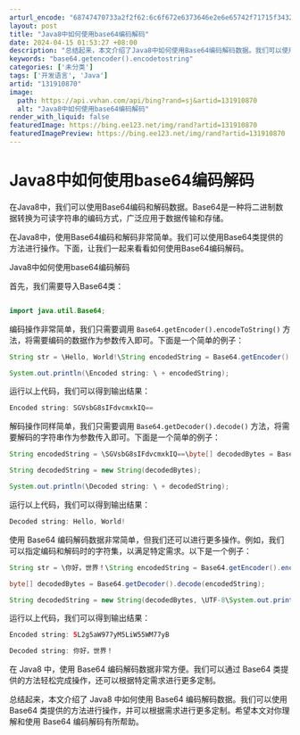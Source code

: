 ```yaml
---
arturl_encode: "68747470733a2f2f62:6c6f672e6373646e2e6e65742f71715f34323135313037342f:61727469636c652f64657461696c732f313331393130383730"
layout: post
title: "Java8中如何使用base64编码解码"
date: 2024-04-15 01:53:27 +08:00
description: "总结起来，本文介绍了Java8中如何使用Base64编码解码数据。我们可以使用Base64类提供的方"
keywords: "base64.getencoder().encodetostring"
categories: ['未分类']
tags: ['开发语言', 'Java']
artid: "131910870"
image:
  path: https://api.vvhan.com/api/bing?rand=sj&artid=131910870
  alt: "Java8中如何使用base64编码解码"
render_with_liquid: false
featuredImage: https://bing.ee123.net/img/rand?artid=131910870
featuredImagePreview: https://bing.ee123.net/img/rand?artid=131910870
---
```


# Java8中如何使用base64编码解码

在Java8中，我们可以使用Base64编码和解码数据。Base64是一种将二进制数据转换为可读字符串的编码方式，广泛应用于数据传输和存储。

在Java8中，使用Base64编码和解码非常简单。我们可以使用Base64类提供的方法进行操作。下面，让我们一起来看看如何使用Base64编码解码。

Java8中如何使用base64编码解码

首先，我们需要导入Base64类：

```java

import java.util.Base64;

```

编码操作非常简单，我们只需要调用
`Base64.getEncoder().encodeToString()`
方法，将需要编码的数据作为参数传入即可。下面是一个简单的例子：

```java
String str = \Hello, World!\String encodedString = Base64.getEncoder().encodeToString(str.getBytes());

System.out.println(\Encoded string: \ + encodedString);

```

运行以上代码，我们可以得到输出结果：

```java
Encoded string: SGVsbG8sIFdvcmxkIQ==

```

解码操作同样简单，我们只需要调用
`Base64.getDecoder().decode()`
方法，将需要解码的字符串作为参数传入即可。下面是一个简单的例子：

```java
String encodedString = \SGVsbG8sIFdvcmxkIQ==\byte[] decodedBytes = Base64.getDecoder().decode(encodedString);

String decodedString = new String(decodedBytes);

System.out.println(\Decoded string: \ + decodedString);

```

运行以上代码，我们可以得到输出结果：

```java
Decoded string: Hello, World!

```

使用 Base64 编码解码数据非常简单，但我们还可以进行更多操作。例如，我们可以指定编码和解码时的字符集，以满足特定需求。以下是一个例子：

```java
String str = \你好，世界！\String encodedString = Base64.getEncoder().encodeToString(str.getBytes(\UTF-8\System.out.println(\Encoded string: \ + encodedString);

byte[] decodedBytes = Base64.getDecoder().decode(encodedString);

String decodedString = new String(decodedBytes, \UTF-8\System.out.println(\Decoded string: \ + decodedString);

```

运行以上代码，我们可以得到输出结果：

```java
Encoded string: 5L2g5aW977yM5LiW55WM77yB

Decoded string: 你好，世界！

```

在 Java8 中，使用 Base64 编码解码数据非常方便。我们可以通过 Base64 类提供的方法轻松完成操作，还可以根据特定需求进行更多定制。

总结起来，本文介绍了 Java8 中如何使用 Base64 编码解码数据。我们可以使用 Base64 类提供的方法进行操作，并可以根据需求进行更多定制。希望本文对你理解和使用 Base64 编码解码有所帮助。
